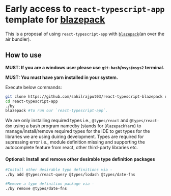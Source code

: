 # Early access to `react-typescript-app` template for [blazepack](https://github.com/ameerthehacker/blazepack)

This is a proposal of using `react-typescript-app` with [`blazepack`](https://github.com/ameerthehacker/blazepack)(an over the air bundler).

## How to use

**MUST: If you are a windows user please use `git-bash`/`msys`/`msys2` terminal.**

**MUST: You must have yarn installed in your system.**

Execute below commands:

```bash
git clone https://github.com/sahilrajput03/react-typescript-blazepack react-typescript-app
cd react-typescript-app
./by
blazepack #To run our `react-typescript-app`.
```

We are only installing required types i.e., `@types/react` and `@types/react-dom` using a bash program named`by` (stands for `BlazepackYarn`) to manage/install/remove required types for the IDE to get types for the libraries we are using duiring development. Types are required for supressing error i.e., module definition missing and supporting the autocomplete feature from react, other third-party libraries etc.

#### Optional: Install and remove other desirable type definition packages

```bash
#Install other desirable type definitions via -
./by add @types/react-query @types/lodash @types/date-fns

#Remove a type definition package via -
./by remove @types/date-fns
```
